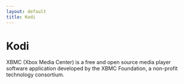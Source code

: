 ```yaml
---
layout: default
title: Kodi
---
```


# Kodi

XBMC (Xbox Media Center) is a free and open source media player software application developed by the XBMC Foundation, a non-profit technology consortium.
